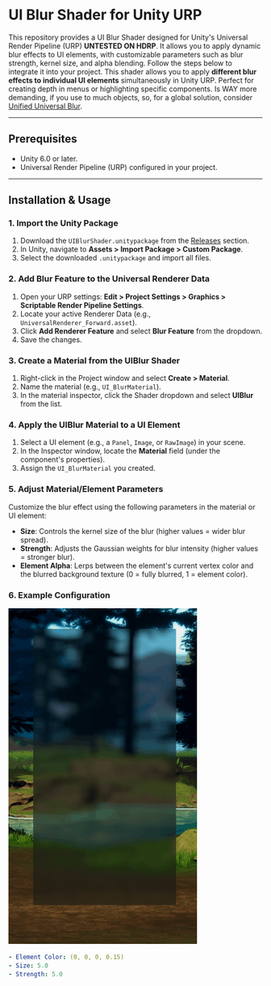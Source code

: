 # UI Blur Shader for Unity URP

This repository provides a UI Blur Shader designed for Unity's Universal Render Pipeline (URP) **UNTESTED ON HDRP**. It allows you to apply dynamic blur effects to UI elements, with customizable parameters such as blur strength, kernel size, and alpha blending. Follow the steps below to integrate it into your project.
This shader allows you to apply **different blur effects to individual UI elements** simultaneously in Unity URP. Perfect for creating depth in menus or highlighting specific components.
Is WAY more demanding, if you use to much objects, so, for a global solution, consider [Unified Universal Blur](https://github.com/lukakldiashvili/Unified-Universal-Blur).

---

## Prerequisites
- Unity 6.0 or later.
- Universal Render Pipeline (URP) configured in your project.

---

## Installation & Usage

### 1. Import the Unity Package
1. Download the `UIBlurShader.unitypackage` from the [Releases](https://github.com/yourusername/your-repo/releases) section.
2. In Unity, navigate to **Assets > Import Package > Custom Package**.
3. Select the downloaded `.unitypackage` and import all files.

### 2. Add Blur Feature to the Universal Renderer Data
1. Open your URP settings: **Edit > Project Settings > Graphics > Scriptable Render Pipeline Settings**.
2. Locate your active Renderer Data (e.g., `UniversalRenderer_Forward.asset`).
3. Click **Add Renderer Feature** and select **Blur Feature** from the dropdown.
4. Save the changes.

### 3. Create a Material from the UIBlur Shader
1. Right-click in the Project window and select **Create > Material**.
2. Name the material (e.g., `UI_BlurMaterial`).
3. In the material inspector, click the Shader dropdown and select **UIBlur** from the list.

### 4. Apply the UIBlur Material to a UI Element
1. Select a UI element (e.g., a `Panel`, `Image`, or `RawImage`) in your scene.
2. In the Inspector window, locate the **Material** field (under the component's properties).
3. Assign the `UI_BlurMaterial` you created.

### 5. Adjust Material/Element Parameters
Customize the blur effect using the following parameters in the material or UI element:
- **Size**: Controls the kernel size of the blur (higher values = wider blur spread).
- **Strength**: Adjusts the Gaussian weights for blur intensity (higher values = stronger blur).
- **Element Alpha**: Lerps between the element's current vertex color and the blurred background texture (0 = fully blurred, 1 = element color).

### 6. Example Configuration
![Exemplo de Blur UI](example.gif)

```yaml
- Element Color: (0, 0, 0, 0.15)
- Size: 5.0
- Strength: 5.0
